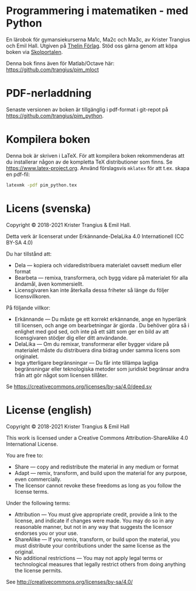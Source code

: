 Programmering i matematiken - med Python
==============

En lärobok för gymansiekurserna Ma1c, Ma2c och Ma3c, av Krister Trangius och Emil Hall. Utgiven på [Thelin Förlag](https://www.thelinab.se/thelin-forlag/). Stöd oss gärna genom att köpa boken via [Skolportalen](https://www.skolportalen.se).

Denna bok finns även för Matlab/Octave här: https://github.com/trangius/pim_mloct

# PDF-nerladdning
Senaste versionen av boken är tillgänglig i pdf-format i git-repot på https://github.com/trangius/pim_python.

# Kompilera boken
Denna bok är skriven i LaTeX. För att kompilera boken rekommenderas att du installerar någon av de kompletta TeX distributioner som finns. Se https://www.latex-project.org. Använd förslagsvis `mklatex` för att t.ex. skapa en pdf-fil:

```sh
latexmk -pdf pim_python.tex
```

# Licens (svenska)
Copyright &copy; 2018-2021 Krister Trangius & Emil Hall.

Detta verk är licenserat under
Erkännande-DelaLika 4.0 Internationell (CC BY-SA 4.0)

Du har tillstånd att:

* Dela — kopiera och vidaredistribuera materialet oavsett medium eller format
* Bearbeta — remixa, transformera, och bygg vidare på materialet för alla ändamål, även kommersiellt.
* Licensgivaren kan inte återkalla dessa friheter så länge du följer licensvillkoren.

På följande villkor:
* Erkännande — Du måste ge ett korrekt erkännande, ange en hyperlänk till licensen, och ange om bearbetningar är gjorda . Du behöver göra så i enlighet med god sed, och inte på ett sätt som ger en bild av att licensgivaren stödjer dig eller ditt användande.
* DelaLika — Om du remixar, transformerar eller bygger vidare på materialet måste du distribuera dina bidrag under samma licens som originalet.
* Inga ytterligare begränsningar — Du får inte tillämpa lagliga begränsningar eller teknologiska metoder som juridiskt begränsar andra från att gör något som licensen tillåter.

Se https://creativecommons.org/licenses/by-sa/4.0/deed.sv

# License (english)

Copyright &copy; 2018-2021 Krister Trangius & Emil Hall

This work is licensed under a
Creative Commons Attribution-ShareAlike 4.0 International License.

You are free to:

* Share — copy and redistribute the material in any medium or format
* Adapt — remix, transform, and build upon the material for any purpose, even commercially.
* The licensor cannot revoke these freedoms as long as you follow the license terms.

Under the following terms:

* Attribution — You must give appropriate credit, provide a link to the license, and indicate if changes were made. You may do so in any reasonable manner, but not in any way that suggests the licensor endorses you or your use.
*  ShareAlike — If you remix, transform, or build upon the material, you must distribute your contributions under the same license as the original.
* No additional restrictions — You may not apply legal terms or technological measures that legally restrict others from doing anything the license permits.

See http://creativecommons.org/licenses/by-sa/4.0/
